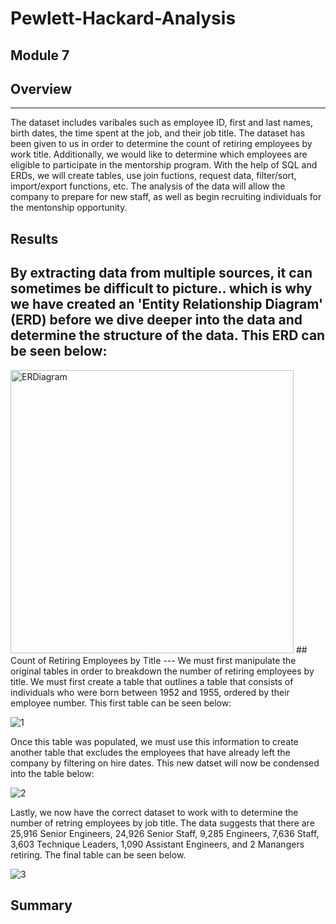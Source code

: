 # Pewlett-Hackard-Analysis
Module 7
---
## Overview
---
The dataset includes varibales such as employee ID, first and last names, birth dates, the time spent at the job, and their job title. The dataset has been given to us in order to determine the count of retiring employees by work title. Additionally, we would like to determine which employees are eligible to participate in the mentorship program. With the help of SQL and ERDs, we will create tables, use join fuctions, request data, filter/sort, import/export functions, etc. The analysis of the data will allow the company to prepare for new staff, as well as begin recruiting individuals for the mentonship opportunity.
## Results
By extracting data from multiple sources, it can sometimes be difficult to picture.. which is why we have created an 'Entity Relationship Diagram' (ERD) before we dive deeper into the data and determine the structure of the data. This ERD can be seen below:
---
<img width="453" alt="ERDiagram" src="https://user-images.githubusercontent.com/119131202/214702749-3107fe0f-f203-45bd-aa32-61f2e45fafa9.png">
## Count of Retiring Employees by Title
---
We must first manipulate the original tables in order to breakdown the number of retiring employees by title. We must first create a table that outlines a table that consists of individuals who were born between 1952 and 1955, ordered by their employee number. This first table can be seen below:

![1](https://user-images.githubusercontent.com/119131202/214705806-b763f73c-8f8c-4387-a98a-ffeb4e3c59e7.png)

Once this table was populated, we must use this information to create another table that excludes the employees that have already left the company by filtering on hire dates. This new datset will now be condensed into the table below:

![2](https://user-images.githubusercontent.com/119131202/214705841-a958df05-5da6-479e-b36a-bce559d8c22c.png)

Lastly, we now have the correct dataset to work with to determine the number of retring employees by job title. The data suggests that there are 25,916 Senior Engineers, 24,926 Senior Staff, 9,285 Engineers, 7,636 Staff, 3,603 Technique Leaders, 1,090 Assistant Engineers, and 2 Manangers retiring. The final table can be seen below.

![3](https://user-images.githubusercontent.com/119131202/214705863-ff82f2d1-4b15-4a62-8c14-28910ea5d814.png)

## Summary
